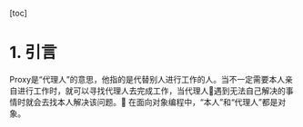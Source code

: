 [toc]
# 1. 引言
Proxy是“代理人”的意思，他指的是代替别人进行工作的人。当不一定需要本人亲自进行工作时，就可以寻找代理人去完成工作，当代理人遇到无法自己解决的事情时就会去找本人解决该问题。
在面向对象编程中，“本人”和“代理人”都是对象。

